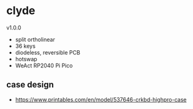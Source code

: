 # clyde

v1.0.0

- split ortholinear
- 36 keys
- diodeless, reversible PCB
- hotswap
- WeAct RP2040 Pi Pico

## case design

- https://www.printables.com/en/model/537646-crkbd-highpro-case
